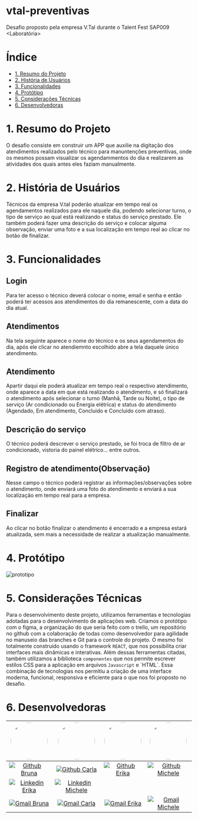 # vtal-preventivas
Desafio proposto pela empresa V.Tal durante o Talent Fest SAP009 &lt;Laboratória>

# Índice

* [1. Resumo do Projeto](#1-resumo-do-projeto) 
* [2. História de Usuários](#2-história-de-usuários) 
* [3. Funcionalidades](#3-funcionalidades) 
* [4. Protótipo](#4-protótipo) 
* [5. Considerações Técnicas](#5-considerações-técnicas)
* [6. Desenvolvedoras](#6-desenvolvedoras)

# 1. Resumo do Projeto
O desafio consiste em construir um APP que auxilie na digitação dos atendimentos realizados pelo técnico para manuntenções preventivas, onde os mesmos possam  visualizar os agendammentos do dia e realizarem as atividades dos quais antes eles faziam manualmente.

# 2. História de Usuários

Técnicos da empresa V.tal poderão atualizar em tempo real os agendamentos realizados para ele naquele dia, podendo selecionar turno, o tipo de serviço ao qual está realizando e status do serviço prestado.
Ele também poderá fazer uma descrição do serviço e colocar alguma observação, enviar uma foto e a sua localização em tempo real ao clicar no botão de finalizar.

# 3. Funcionalidades

## Login
 Para ter acesso o técnico deverá colocar o nome, email e senha e então poderá ter acessos aos atendimentos do dia remanescente, com a data do dia atual.

## Atendimentos
Na tela seguinte aparece o nome do técnico e os seus agendamentos do dia, após ele clicar no atendiemnto escolhido abre a tela daquele único atendimento.

## Atendimento
Apartir daqui ele poderá atualizar em tempo real o respectivo atendimento, onde aparece a data em que está realizando o atendimento, e só finalizará o atendimento após selecionar o turno (Manhã, Tarde ou Noite), o tipo de serviço (Ar condicionado ou Energia elétrica) e status do atendimento (Agendado, Em atendimento, Concluido e Concluido com atraso).

## Descrição do serviço
O técnico poderá descrever o serviço prestado, se foi troca de filtro de ar condicionado, vistoria do painel elétrico... entre outros.

## Registro de atendimento(Observação)
Nesse campo o técnico poderá registrar as informações/observações sobre o atendimento, onde enviará uma foto do atendimento e enviará a sua localização em tempo real para a empresa.

## Finalizar
Ao clicar no botão finalizar o atendimento é encerrado e a empresa estará atualizada, sem mais a necessidade de realizar a atualização manualmente.

# 4. Protótipo
![prototipo](https://github.com/euerika/vtal-preventivas/assets/119886217/3c7eea0a-6600-43b2-9761-b6efdaa3c40e)

# 5. Considerações Técnicas

Para o desenvolvimento deste projeto, utilizamos ferramentas e tecnologias adotadas para o desenvolvimento de aplicações web.
Criamos o protótipo com o figma, a organização do que seria feito com o trello, um repositório no github com a colaboração de todas como desenvolvedor para agilidade no manuseio das branches e Git para o controle do projeto.
O mesmo foi totalmente construído usando o framework `REACT`, que nos possibilita criar interfaces mais dinâmicas e interativas.
Além dessas ferramentas citadas, também utilizamos a biblioteca `componentes` que nos permite escrever estilos CSS para a aplicação em arquivos `Javascript` e ´HTML´.
Essa combinação de tecnologias nos permitiu a criação de uma interface moderna, funcional, responsiva e eficiente para o que nos foi proposto no desafio.

# 6. Desenvolvedoras

[<img style="border-radius: 50%;" src="https://avatars.githubusercontent.com/u/122562513?v=4" width=100><br>](https://github.com/Bru-Silveira) | [<img style="border-radius: 50%;" src="https://avatars.githubusercontent.com/u/119886217?v=4" width=100><br>](https://github.com/acarlamelo) | [<img style="border-radius: 50%;" src="https://avatars.githubusercontent.com/u/109056305?v=4" width=100><br>](https://github.com/euerika) | [<img style="border-radius: 50%;" src="https://avatars.githubusercontent.com/u/122487936?v=4" width=100><br>](https://github.com/MicheleFeitosa) 
:---: | :--: | :--: | :--:
[![Github Bruna](https://img.shields.io/badge/-Bru-Silveira-000?style=flat-square&logo=Github&logoColor=white&link=https://github.com/Bru-Silveira)](https://github.com/Bru-Silveira) | [![Github Carla](https://img.shields.io/badge/-acarlamelo-000?style=flat-square&logo=Github&logoColor=white&link=https://github.com/acarlamelo)](https://github.com/acarlamelo) | [![Github Erika](https://img.shields.io/badge/-euerika-000?style=flat-square&logo=Github&logoColor=white&link=https://github.com/euerika)](https://github.com/euerika) | [![Github Michele](https://img.shields.io/badge/-MicheleFeitosa-000?style=flat-square&logo=Github&logoColor=white&link=https://github.com/MicheleFeitosa)](https://github.com/MicheleFeitosa) | [![Linkedin Bruna](https://img.shields.io/badge/-Bruna-blue?style=flat-square&logo=Linkedin&logoColor=white&link=https://www.linkedin.com/in/brunakarlaandradesilveira//)](https://www.linkedin.com/in/brunakarlaandradesilveira/) | [![Linkedin Carla](https://img.shields.io/badge/-Carla/blue?style=flat-square&logo=Linkedin&logoColor=white&link=https://www.linkedin.com/in/acarlamelo//)](https://www.linkedin.com/in/acarlamelo//) 
| [![Linkedin Erika](https://img.shields.io/badge/-Erika/blue?style=flat-square&logo=Linkedin&logoColor=white&link=https://www.linkedin.com/in/erika-s-s//)](https://www.linkedin.com/in/erika-s-s///) | [![Linkedin Michele](https://img.shields.io/badge/-Michele/blue?style=flat-square&logo=Linkedin&logoColor=white&link=https://www.linkedin.com/in/michele-feitosa///)](https://www.linkedin.com/in/michele-feitosa///) 
[![Gmail Bruna](https://img.shields.io/badge/-Email-c14438?style=flat-square&logo=Gmail&logoColor=white&link=mailto:brunasilveira_adm@outlook.com)](mailto:brunasilveira_adm@outlook.com) | [![Gmail Carla](https://img.shields.io/badge/-Email-c14438?style=flat-square&logo=Gmail&logoColor=white&link=mailto:jamislania@gmail.com)](mailto:jamislania@gmail.com) | [![Gmail Erika](https://img.shields.io/badge/-Email-c14438?style=flat-square&logo=Gmail&logoColor=white&link=mailto:erikasoares1209@gmail.com)](mailto:erikasoares1209@gmail.com) | [![Gmail Michele](https://img.shields.io/badge/-Email-c14438?style=flat-square&logo=Gmail&logoColor=white&link=mailto:michelefeitosa08@gmail.com)](mailto:michelefeitosa08@gmail.com)



